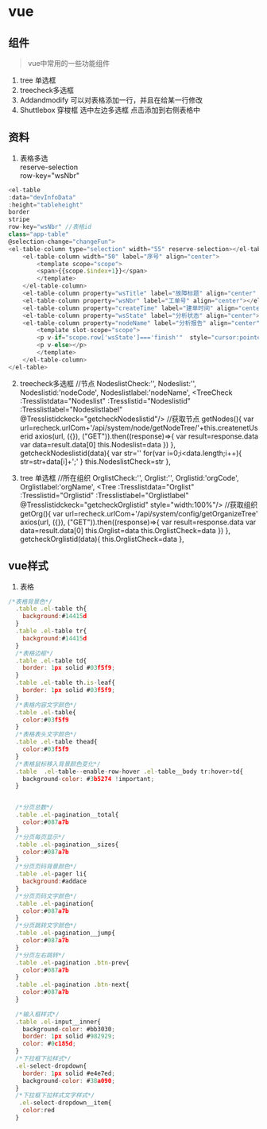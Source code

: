 # vue
## 组件
> vue中常用的一些功能组件
1. tree 单选框
2. treecheck多选框
3. Addandmodify 可以对表格添加一行，并且在给某一行修改
4. Shuttlebox 穿梭框 选中左边多选框 点击添加到右侧表格中

## 资料
1. 表格多选   
reserve-selection   
row-key="wsNbr" 
```javascript
<el-table 
:data="devInfoData" 
:height="tableheight" 
border 
stripe 
row-key="wsNbr" //表格id
class="app-table" 
@selection-change="changeFun">
<el-table-column type="selection" width="55" reserve-selection></el-table-column>
    <el-table-column width="50" label="序号" align="center">
        <template scope="scope">
        <span>{{scope.$index+1}}</span>
        </template>
    </el-table-column>
    <el-table-column property="wsTitle" label="故障标题" align="center" ></el-table-column>
    <el-table-column property="wsNbr" label="工单号" align="center"></el-table-column>
    <el-table-column property="createTime" label="建单时间" align="center"></el-table-column>
    <el-table-column property="wsState" label="分析状态" align="center"></el-table-column>
    <el-table-column property="nodeName" label="分析报告" align="center" >
        <template slot-scope="scope">
        <p v-if="scope.row['wsState']==='finish'"  style="cursor:pointer;margin:0px 10px;overflow:hidden;text-overflow: ellipsis; white-space:nowrap;color:#2c9cfa"  @click="clickWorkExport">下载</p>
        <p v-else></p>
        </template>
    </el-table-column>
</el-table>
```

2. treecheck多选框
//节点
NodeslistCheck:'',
Nodeslist:'',
Nodeslistid:'nodeCode',
Nodeslistlabel:'nodeName',
<TreeCheck :Tresslistdata="Nodeslist" :Tresslistid="Nodeslistid" :Tresslistlabel="Nodeslistlabel" @Tresslistidckeck="getcheckNodeslistid"/>
//获取节点
getNodes(){
    var url=recheck.urlCom+'/api/system/node/getNodeTree/'+this.createnetUserid
    axios(url, ({}), ("GET")).then((response)=>{
    var result=response.data
    var data=result.data[0]
    this.Nodeslist=data
    })
},
getcheckNodeslistid(data){
    var str=''
    for(var i=0;i<data.length;i++){
    str=str+data[i]+';'
    }
    this.NodeslistCheck=str
},

3. tree 单选框
//所在组织
OrglistCheck:'',
Orglist:'',
Orglistid:'orgCode',
Orglistlabel:'orgName',
<Tree :Tresslistdata="Orglist" :Tresslistid="Orglistid" :Tresslistlabel="Orglistlabel" @Tresslistidckeck="getcheckOrglistid" style="width:100%"/>
//获取组织
getOrg(){
    var url=recheck.urlCom+'/api/system/config/getOrganizeTree'
    axios(url, ({}), ("GET")).then((response)=>{
    var result=response.data
    var data=result.data[0]
    this.Orglist=data
    this.OrglistCheck=data
    }) 
},
getcheckOrglistid(data){
    this.OrglistCheck=data
},

## vue样式

1. 表格
```javascript
/*表格背景色*/
  .table .el-table th{
    background:#14415d
  }
  .table .el-table tr{
    background:#14415d
  }
  /*表格边框*/
  .table .el-table td{
    border: 1px solid #03f5f9;
  }
  .table .el-table th.is-leaf{
    border: 1px solid #03f5f9;
  }
  /*表格内容文字颜色*/
  .table .el-table{
    color:#03f5f9
  }
  /*表格表头文字颜色*/
  .table .el-table thead{
    color:#03f5f9
  }
  /*表格鼠标移入背景颜色变化*/
  .table  .el-table--enable-row-hover .el-table__body tr:hover>td{
    background-color: #3b5274 !important;
  }


  /*分页总数*/
  .table .el-pagination__total{
    color:#087a7b
  }
  /*分页每页显示*/
  .table .el-pagination__sizes{
    color:#087a7b
  }
  /*分页页码背景颜色*/
  .table .el-pager li{
    background:#addace
  }
  /*分页页码文字颜色*/
  .table .el-pagination{
    color:#087a7b
  }
  /*分页跳转文字颜色*/
  .table .el-pagination__jump{
    color:#087a7b
  }
  /*分页左右跳转*/
  .table .el-pagination .btn-prev{
    color:#087a7b
  }
  .table .el-pagination .btn-next{ 
    color:#087a7b
  }
  
  /*输入框样式*/
  .table .el-input__inner{
    background-color: #bb3030;
    border: 1px solid #982929;
    color: #0c185d;
  }
  /*下拉框下拉样式*/
  .el-select-dropdown{
    border: 1px solid #e4e7ed;
    background-color: #38a090;
  }
  /*下拉框下拉样式文字样式*/
   .el-select-dropdown__item{
    color:red
  }
```


